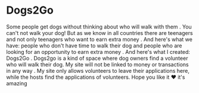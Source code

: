 # Dogs2Go
Some people get dogs without thinking about who will walk with them . You can't not walk your dog! But as we know in all countries there are teenagers and not only teenagers who want to earn extra money . And here's what we have: people who don't have time to walk their dog and people who are looking for an opportunity to earn extra money . And here's what I created: Dogs2Go . Dogs2go is a kind of space where dog owners find a volunteer who will walk their dog. My site will not be linked to money or transactions in any way . My site only allows volunteers to leave their applications here, while the hosts find the applications of volunteers. Hope you like it ❤️ it's amazing
